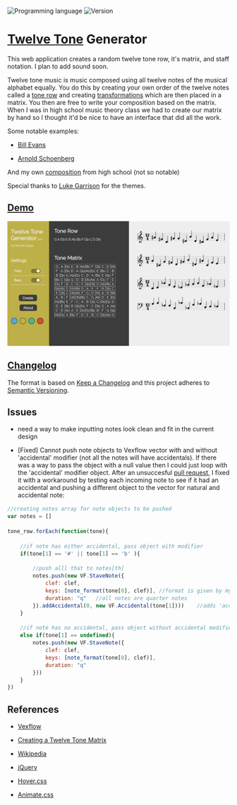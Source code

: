 ![Programming language](https://img.shields.io/badge/Language-Javascript-black.svg)
![Version](https://img.shields.io/badge/Version-1.5.4-blue.svg)

# [Twelve Tone](https://en.wikipedia.org/wiki/Twelve-tone_technique#Tone_row) Generator
This web application creates a random twelve tone row, it's matrix, and staff notation. I plan to add sound soon.

Twelve tone music is music composed using all twelve notes of the musical alphabet equally. You do this by creating your own order of the twelve notes called a [tone row](https://en.wikipedia.org/wiki/Tone_row) and creating [transformations](https://en.wikipedia.org/wiki/Transformation_(music)) which are then placed in a matrix. You then are free to write your composition based on the matrix. When I was in high school music theory class we had to create our matrix by hand so I thought it'd be nice to have an interface that did all the work.

Some notable examples:

* [Bill Evans](https://www.youtube.com/watch?v=eT5ymwGHeHQ)

* [Arnold Schoenberg](https://www.youtube.com/watch?v=JEY9lmCZbIc)

And my own [composition](notes/third_resolving_down_by_manuel_vargas.mp3) from high school (not so notable)

Special thanks to [Luke Garrison](https://github.com/lag0215) for the themes. 

## [Demo](http://mnl.space/Twelve-Tone-Generator/)

![ttg](screenshot.png)

## [Changelog](https://github.com/ManuelVargas1251/Twelve-Tone-Generator/blob/master/changelog.md)
The format is based on [Keep a Changelog](http://keepachangelog.com/)
and this project adheres to [Semantic Versioning](http://semver.org/).

## Issues

* need a way to make inputting notes look clean and fit in the current design

* [Fixed] Cannot push note objects to Vexflow vector with and without 'accidental' modifier (not all the notes will have accidentals). If there was a way to pass the object with a null value then I could just loop with the 'accidental' modifier object. After an unsuccesful [pull request](https://github.com/0xfe/vexflow/pull/543#issuecomment-296598084), I fixed it with a workaround by testing each incoming note to see if it had an accidental and pushing a different object to the vector for natural and accidental note:

```javascript
//creating notes array for note objects to be pushed
var notes = []	

tone_row.forEach(function(tone){

	//if note has either accidental, pass object with modifier
	if(tone[1] == '#' || tone[1] == 'b' ){

		//push alll that to notes[th]
		notes.push(new VF.StaveNote({
			clef: clef, 
			keys: [note_format(tone[0], clef)],	//format is given by my function
			duration: "q"	//all notes are quarter notes
		}).addAccidental(0, new VF.Accidental(tone[1])))	//adds 'accidental' modifier
	}

	//if note has no accidental, pass object without accidental modifier
	else if(tone[1] == undefined){
		notes.push(new VF.StaveNote({
			clef: clef, 
			keys: [note_format(tone[0], clef)],
			duration: "q"
		}))
	}
})
```	

## References 
* [Vexflow](https://github.com/0xfe/vexflow)

* [Creating a Twelve Tone Matrix](http://unitus.org/FULL/12tone.pdf)

* [Wikipedia](https://en.wikipedia.org/wiki/Twelve-tone_technique)

* [jQuery](https://jquery.com/)

* [Hover.css](http://ianlunn.github.io/Hover/)

* [Animate.css](https://daneden.github.io/animate.css/)



